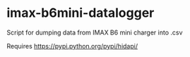 # imax-b6mini-datalogger
Script for dumping data from IMAX B6 mini charger into .csv

Requires https://pypi.python.org/pypi/hidapi/
